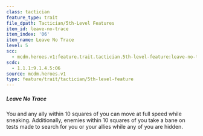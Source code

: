 ```yaml
---
class: tactician
feature_type: trait
file_dpath: Tactician/5th-Level Features
item_id: leave-no-trace
item_index: '06'
item_name: Leave No Trace
level: 5
scc:
  - mcdm.heroes.v1:feature.trait.tactician.5th-level-feature:leave-no-trace
scdc:
  - 1.1.1:9.1.4.5:06
source: mcdm.heroes.v1
type: feature/trait/tactician/5th-level-feature
---
```


##### Leave No Trace

You and any ally within 10 squares of you can move at full speed while sneaking. Additionally, enemies within 10 squares of you take a bane on tests made to search for you or your allies while any of you are hidden.
